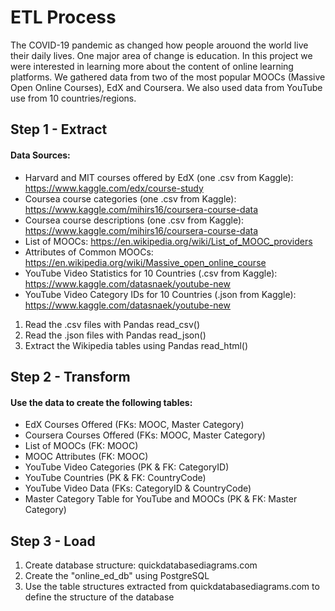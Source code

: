 # ETL Process

The COVID-19 pandemic as changed how people arouond the world live their daily lives. One major area of change is education. In this project we were interested in learning more about the content of online learning platforms. We gathered data from two of the most popular MOOCs (Massive Open Online Courses), EdX and Coursera. We also used data from YouTube use from 10 countries/regions. 

## Step 1 - Extract

#### Data Sources: 
* Harvard and MIT courses offered by EdX (one .csv from Kaggle): https://www.kaggle.com/edx/course-study
* Coursea course categories (one .csv from Kaggle): https://www.kaggle.com/mihirs16/coursera-course-data
* Coursea course descriptions (one .csv from Kaggle): https://www.kaggle.com/mihirs16/coursera-course-data
* List of MOOCs: https://en.wikipedia.org/wiki/List_of_MOOC_providers
* Attributes of Common MOOCs: https://en.wikipedia.org/wiki/Massive_open_online_course
* YouTube Video Statistics for 10 Countries (.csv from Kaggle): https://www.kaggle.com/datasnaek/youtube-new
* YouTube Video Category IDs for 10 Countries (.json from Kaggle): https://www.kaggle.com/datasnaek/youtube-new

1. Read the .csv files with Pandas read_csv()
2. Read the .json files with Pandas read_json()
3. Extract the Wikipedia tables using Pandas read_html()

## Step 2 - Transform

#### Use the data to create the following tables:
* EdX Courses Offered (FKs: MOOC, Master Category)
* Coursera Courses Offered (FKs: MOOC, Master Category)
* List of MOOCs (FK: MOOC)
* MOOC Attributes (FK: MOOC)
* YouTube Video Categories (PK & FK: CategoryID)
* YouTube Countries (PK & FK: CountryCode)
* YouTube Video Data (FKs: CategoryID & CountryCode)
* Master Category Table for YouTube and MOOCs (PK & FK: Master Category)

## Step 3 - Load

1. Create database structure: quickdatabasediagrams.com
2. Create the "online_ed_db" using PostgreSQL
3. Use the table structures extracted from quickdatabasediagrams.com to define the structure of the database